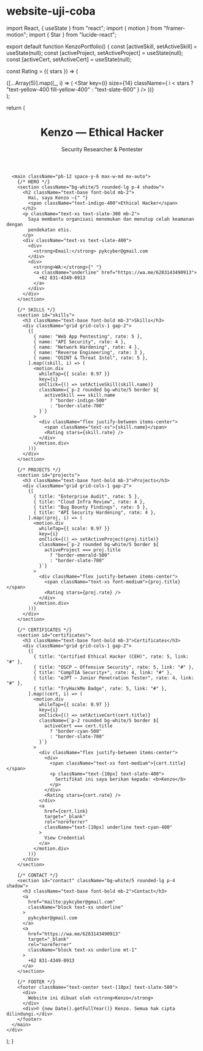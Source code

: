 # website-uji-coba
import React, { useState } from "react";
import { motion } from "framer-motion";
import { Star } from "lucide-react";

export default function KenzoPortfolio() {
  const [activeSkill, setActiveSkill] = useState(null);
  const [activeProject, setActiveProject] = useState(null);
  const [activeCert, setActiveCert] = useState(null);

  const Rating = ({ stars }) => (
    <div className="flex gap-1 mt-1">
      {[...Array(5)].map((_, i) => (
        <Star
          key={i}
          size={14}
          className={
            i < stars ? "text-yellow-400 fill-yellow-400" : "text-slate-600"
          }
        />
      ))}
    </div>
  );

  return (
    <div className="min-h-screen w-full bg-gradient-to-b from-slate-900 via-slate-800 to-black text-slate-100 antialiased px-3">
      <header className="px-3 py-4">
        <h1 className="text-lg font-bold leading-tight">Kenzo — Ethical Hacker</h1>
        <p className="text-xs text-slate-400">Security Researcher & Pentester</p>
      </header>

      <main className="pb-12 space-y-6 max-w-md mx-auto">
        {/* HERO */}
        <section className="bg-white/5 rounded-lg p-4 shadow">
          <h2 className="text-base font-bold mb-2">
            Hai, saya Kenzo —{" "}
            <span className="text-indigo-400">Ethical Hacker</span>
          </h2>
          <p className="text-xs text-slate-300 mb-2">
            Saya membantu organisasi menemukan dan menutup celah keamanan dengan
            pendekatan etis.
          </p>
          <div className="text-xs text-slate-400">
            <div>
              <strong>Email:</strong> pykcyber@gmail.com
            </div>
            <div>
              <strong>WA:</strong>{" "}
              <a className="underline" href="https://wa.me/6283143490913">
                +62 831-4349-0913
              </a>
            </div>
          </div>
        </section>

        {/* SKILLS */}
        <section id="skills">
          <h3 className="text-base font-bold mb-3">Skills</h3>
          <div className="grid grid-cols-1 gap-2">
            {[
              { name: "Web App Pentesting", rate: 5 },
              { name: "API Security", rate: 4 },
              { name: "Network Hardening", rate: 4 },
              { name: "Reverse Engineering", rate: 3 },
              { name: "OSINT & Threat Intel", rate: 5 },
            ].map((skill, i) => (
              <motion.div
                whileTap={{ scale: 0.97 }}
                key={i}
                onClick={() => setActiveSkill(skill.name)}
                className={`p-2 rounded bg-white/5 border ${
                  activeSkill === skill.name
                    ? "border-indigo-500"
                    : "border-slate-700"
                }`}
              >
                <div className="flex justify-between items-center">
                  <span className="text-xs">{skill.name}</span>
                  <Rating stars={skill.rate} />
                </div>
              </motion.div>
            ))}
          </div>
        </section>

        {/* PROJECTS */}
        <section id="projects">
          <h3 className="text-base font-bold mb-3">Projects</h3>
          <div className="grid grid-cols-1 gap-2">
            {[
              { title: "Enterprise Audit", rate: 5 },
              { title: "Cloud Infra Review", rate: 4 },
              { title: "Bug Bounty Findings", rate: 5 },
              { title: "API Security Hardening", rate: 4 },
            ].map((proj, i) => (
              <motion.div
                whileTap={{ scale: 0.97 }}
                key={i}
                onClick={() => setActiveProject(proj.title)}
                className={`p-2 rounded bg-white/5 border ${
                  activeProject === proj.title
                    ? "border-emerald-500"
                    : "border-slate-700"
                }`}
              >
                <div className="flex justify-between items-center">
                  <span className="text-xs font-medium">{proj.title}</span>
                  <Rating stars={proj.rate} />
                </div>
              </motion.div>
            ))}
          </div>
        </section>

        {/* CERTIFICATES */}
        <section id="certificates">
          <h3 className="text-base font-bold mb-3">Certificates</h3>
          <div className="grid grid-cols-1 gap-2">
            {[
              { title: "Certified Ethical Hacker (CEH)", rate: 5, link: "#" },
              { title: "OSCP — Offensive Security", rate: 5, link: "#" },
              { title: "CompTIA Security+", rate: 4, link: "#" },
              { title: "eJPT — Junior Penetration Tester", rate: 4, link: "#" },
              { title: "TryHackMe Badge", rate: 5, link: "#" },
            ].map((cert, i) => (
              <motion.div
                whileTap={{ scale: 0.97 }}
                key={i}
                onClick={() => setActiveCert(cert.title)}
                className={`p-2 rounded bg-white/5 border ${
                  activeCert === cert.title
                    ? "border-cyan-500"
                    : "border-slate-700"
                }`}
              >
                <div className="flex justify-between items-center">
                  <div>
                    <span className="text-xs font-medium">{cert.title}</span>
                    <p className="text-[10px] text-slate-400">
                      Sertifikat ini saya berikan kepada: <b>Kenzo</b>
                    </p>
                  </div>
                  <Rating stars={cert.rate} />
                </div>
                <a
                  href={cert.link}
                  target="_blank"
                  rel="noreferrer"
                  className="text-[10px] underline text-cyan-400"
                >
                  View Credential
                </a>
              </motion.div>
            ))}
          </div>
        </section>

        {/* CONTACT */}
        <section id="contact" className="bg-white/5 rounded-lg p-4 shadow">
          <h3 className="text-base font-bold mb-2">Contact</h3>
          <a
            href="mailto:pykcyber@gmail.com"
            className="block text-xs underline"
          >
            pykcyber@gmail.com
          </a>
          <a
            href="https://wa.me/6283143490913"
            target="_blank"
            rel="noreferrer"
            className="block text-xs underline mt-1"
          >
            +62 831-4349-0913
          </a>
        </section>

        {/* FOOTER */}
        <footer className="text-center text-[10px] text-slate-500">
          <div>
            Website ini dibuat oleh <strong>Kenzo</strong>
          </div>
          <div>© {new Date().getFullYear()} Kenzo. Semua hak cipta dilindungi.</div>
        </footer>
      </main>
    </div>
  );
}

